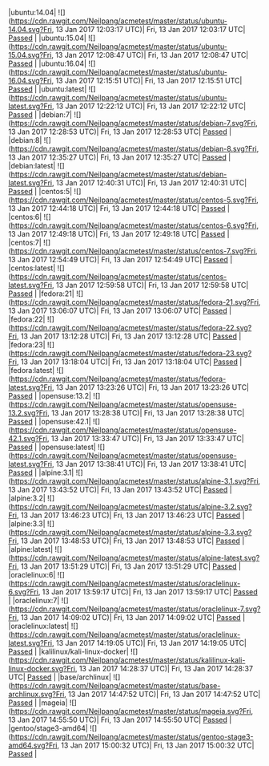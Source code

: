 |ubuntu:14.04| ![](https://cdn.rawgit.com/Neilpang/acmetest/master/status/ubuntu-14.04.svg?Fri, 13 Jan 2017 12:03:17 UTC)| Fri, 13 Jan 2017 12:03:17 UTC| [Passed](https://github.com/Neilpang/acmetest/blob/master/logs/ubuntu-14.04.out) |
|ubuntu:15.04| ![](https://cdn.rawgit.com/Neilpang/acmetest/master/status/ubuntu-15.04.svg?Fri, 13 Jan 2017 12:08:47 UTC)| Fri, 13 Jan 2017 12:08:47 UTC| [Passed](https://github.com/Neilpang/acmetest/blob/master/logs/ubuntu-15.04.out) |
|ubuntu:16.04| ![](https://cdn.rawgit.com/Neilpang/acmetest/master/status/ubuntu-16.04.svg?Fri, 13 Jan 2017 12:15:51 UTC)| Fri, 13 Jan 2017 12:15:51 UTC| [Passed](https://github.com/Neilpang/acmetest/blob/master/logs/ubuntu-16.04.out) |
|ubuntu:latest| ![](https://cdn.rawgit.com/Neilpang/acmetest/master/status/ubuntu-latest.svg?Fri, 13 Jan 2017 12:22:12 UTC)| Fri, 13 Jan 2017 12:22:12 UTC| [Passed](https://github.com/Neilpang/acmetest/blob/master/logs/ubuntu-latest.out) |
|debian:7| ![](https://cdn.rawgit.com/Neilpang/acmetest/master/status/debian-7.svg?Fri, 13 Jan 2017 12:28:53 UTC)| Fri, 13 Jan 2017 12:28:53 UTC| [Passed](https://github.com/Neilpang/acmetest/blob/master/logs/debian-7.out) |
|debian:8| ![](https://cdn.rawgit.com/Neilpang/acmetest/master/status/debian-8.svg?Fri, 13 Jan 2017 12:35:27 UTC)| Fri, 13 Jan 2017 12:35:27 UTC| [Passed](https://github.com/Neilpang/acmetest/blob/master/logs/debian-8.out) |
|debian:latest| ![](https://cdn.rawgit.com/Neilpang/acmetest/master/status/debian-latest.svg?Fri, 13 Jan 2017 12:40:31 UTC)| Fri, 13 Jan 2017 12:40:31 UTC| [Passed](https://github.com/Neilpang/acmetest/blob/master/logs/debian-latest.out) |
|centos:5| ![](https://cdn.rawgit.com/Neilpang/acmetest/master/status/centos-5.svg?Fri, 13 Jan 2017 12:44:18 UTC)| Fri, 13 Jan 2017 12:44:18 UTC| [Passed](https://github.com/Neilpang/acmetest/blob/master/logs/centos-5.out) |
|centos:6| ![](https://cdn.rawgit.com/Neilpang/acmetest/master/status/centos-6.svg?Fri, 13 Jan 2017 12:49:18 UTC)| Fri, 13 Jan 2017 12:49:18 UTC| [Passed](https://github.com/Neilpang/acmetest/blob/master/logs/centos-6.out) |
|centos:7| ![](https://cdn.rawgit.com/Neilpang/acmetest/master/status/centos-7.svg?Fri, 13 Jan 2017 12:54:49 UTC)| Fri, 13 Jan 2017 12:54:49 UTC| [Passed](https://github.com/Neilpang/acmetest/blob/master/logs/centos-7.out) |
|centos:latest| ![](https://cdn.rawgit.com/Neilpang/acmetest/master/status/centos-latest.svg?Fri, 13 Jan 2017 12:59:58 UTC)| Fri, 13 Jan 2017 12:59:58 UTC| [Passed](https://github.com/Neilpang/acmetest/blob/master/logs/centos-latest.out) |
|fedora:21| ![](https://cdn.rawgit.com/Neilpang/acmetest/master/status/fedora-21.svg?Fri, 13 Jan 2017 13:06:07 UTC)| Fri, 13 Jan 2017 13:06:07 UTC| [Passed](https://github.com/Neilpang/acmetest/blob/master/logs/fedora-21.out) |
|fedora:22| ![](https://cdn.rawgit.com/Neilpang/acmetest/master/status/fedora-22.svg?Fri, 13 Jan 2017 13:12:28 UTC)| Fri, 13 Jan 2017 13:12:28 UTC| [Passed](https://github.com/Neilpang/acmetest/blob/master/logs/fedora-22.out) |
|fedora:23| ![](https://cdn.rawgit.com/Neilpang/acmetest/master/status/fedora-23.svg?Fri, 13 Jan 2017 13:18:04 UTC)| Fri, 13 Jan 2017 13:18:04 UTC| [Passed](https://github.com/Neilpang/acmetest/blob/master/logs/fedora-23.out) |
|fedora:latest| ![](https://cdn.rawgit.com/Neilpang/acmetest/master/status/fedora-latest.svg?Fri, 13 Jan 2017 13:23:26 UTC)| Fri, 13 Jan 2017 13:23:26 UTC| [Passed](https://github.com/Neilpang/acmetest/blob/master/logs/fedora-latest.out) |
|opensuse:13.2| ![](https://cdn.rawgit.com/Neilpang/acmetest/master/status/opensuse-13.2.svg?Fri, 13 Jan 2017 13:28:38 UTC)| Fri, 13 Jan 2017 13:28:38 UTC| [Passed](https://github.com/Neilpang/acmetest/blob/master/logs/opensuse-13.2.out) |
|opensuse:42.1| ![](https://cdn.rawgit.com/Neilpang/acmetest/master/status/opensuse-42.1.svg?Fri, 13 Jan 2017 13:33:47 UTC)| Fri, 13 Jan 2017 13:33:47 UTC| [Passed](https://github.com/Neilpang/acmetest/blob/master/logs/opensuse-42.1.out) |
|opensuse:latest| ![](https://cdn.rawgit.com/Neilpang/acmetest/master/status/opensuse-latest.svg?Fri, 13 Jan 2017 13:38:41 UTC)| Fri, 13 Jan 2017 13:38:41 UTC| [Passed](https://github.com/Neilpang/acmetest/blob/master/logs/opensuse-latest.out) |
|alpine:3.1| ![](https://cdn.rawgit.com/Neilpang/acmetest/master/status/alpine-3.1.svg?Fri, 13 Jan 2017 13:43:52 UTC)| Fri, 13 Jan 2017 13:43:52 UTC| [Passed](https://github.com/Neilpang/acmetest/blob/master/logs/alpine-3.1.out) |
|alpine:3.2| ![](https://cdn.rawgit.com/Neilpang/acmetest/master/status/alpine-3.2.svg?Fri, 13 Jan 2017 13:46:23 UTC)| Fri, 13 Jan 2017 13:46:23 UTC| [Passed](https://github.com/Neilpang/acmetest/blob/master/logs/alpine-3.2.out) |
|alpine:3.3| ![](https://cdn.rawgit.com/Neilpang/acmetest/master/status/alpine-3.3.svg?Fri, 13 Jan 2017 13:48:53 UTC)| Fri, 13 Jan 2017 13:48:53 UTC| [Passed](https://github.com/Neilpang/acmetest/blob/master/logs/alpine-3.3.out) |
|alpine:latest| ![](https://cdn.rawgit.com/Neilpang/acmetest/master/status/alpine-latest.svg?Fri, 13 Jan 2017 13:51:29 UTC)| Fri, 13 Jan 2017 13:51:29 UTC| [Passed](https://github.com/Neilpang/acmetest/blob/master/logs/alpine-latest.out) |
|oraclelinux:6| ![](https://cdn.rawgit.com/Neilpang/acmetest/master/status/oraclelinux-6.svg?Fri, 13 Jan 2017 13:59:17 UTC)| Fri, 13 Jan 2017 13:59:17 UTC| [Passed](https://github.com/Neilpang/acmetest/blob/master/logs/oraclelinux-6.out) |
|oraclelinux:7| ![](https://cdn.rawgit.com/Neilpang/acmetest/master/status/oraclelinux-7.svg?Fri, 13 Jan 2017 14:09:02 UTC)| Fri, 13 Jan 2017 14:09:02 UTC| [Passed](https://github.com/Neilpang/acmetest/blob/master/logs/oraclelinux-7.out) |
|oraclelinux:latest| ![](https://cdn.rawgit.com/Neilpang/acmetest/master/status/oraclelinux-latest.svg?Fri, 13 Jan 2017 14:19:05 UTC)| Fri, 13 Jan 2017 14:19:05 UTC| [Passed](https://github.com/Neilpang/acmetest/blob/master/logs/oraclelinux-latest.out) |
|kalilinux/kali-linux-docker| ![](https://cdn.rawgit.com/Neilpang/acmetest/master/status/kalilinux-kali-linux-docker.svg?Fri, 13 Jan 2017 14:28:37 UTC)| Fri, 13 Jan 2017 14:28:37 UTC| [Passed](https://github.com/Neilpang/acmetest/blob/master/logs/kalilinux-kali-linux-docker.out) |
|base/archlinux| ![](https://cdn.rawgit.com/Neilpang/acmetest/master/status/base-archlinux.svg?Fri, 13 Jan 2017 14:47:52 UTC)| Fri, 13 Jan 2017 14:47:52 UTC| [Passed](https://github.com/Neilpang/acmetest/blob/master/logs/base-archlinux.out) |
|mageia| ![](https://cdn.rawgit.com/Neilpang/acmetest/master/status/mageia.svg?Fri, 13 Jan 2017 14:55:50 UTC)| Fri, 13 Jan 2017 14:55:50 UTC| [Passed](https://github.com/Neilpang/acmetest/blob/master/logs/mageia.out) |
|gentoo/stage3-amd64| ![](https://cdn.rawgit.com/Neilpang/acmetest/master/status/gentoo-stage3-amd64.svg?Fri, 13 Jan 2017 15:00:32 UTC)| Fri, 13 Jan 2017 15:00:32 UTC| [Passed](https://github.com/Neilpang/acmetest/blob/master/logs/gentoo-stage3-amd64.out) |
